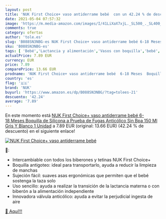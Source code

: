 ```yaml
---
layout: post
title: 'NUK First Choice+ vaso antiderrame bebé  con un 42.24 % de descuento'
date: 2021-05-04 07:57:32
image: 'https://m.media-amazon.com/images/I/41LiXaX7xjL._SL500_._SL400_.jpg'
comments: true
category: ofertas
author: 'tole.es'
slug: 'B088SN3NBG-es NUK First Choice+ vaso antiderrame bebé 6-18 Meses...'
sku: 'B088SN3NBG-es'
tags: [ 'Bebé','Lactancia y alimentación','Vasos con boquilla','bebé','nuk', ]
actualPrice: 7.89 EUR
currency: EUR
price: 7.89
comparePrice: 13.66 EUR
prodname: 'NUK First Choice+ vaso antiderrame bebé  6-18 Meses  Boquilla de Silicona a Prueba de Fugas  Anticólico  Sin Bpa  150 Ml  Gris Y Blanco  1 Unidad'
country: 'es'
flag: '🇪🇸'
brand: 'NUK'
buyurl: 'https://www.amazon.es/dp/B088SN3NBG/?tag=tolees-21'
descuento: '42.24'
average: '7.89'
---
```


En este momento está [NUK First Choice+ vaso antiderrame bebé  6-18 Meses  Boquilla de Silicona a Prueba de Fugas  Anticólico  Sin Bpa  150 Ml  Gris Y Blanco  1 Unidad](https://www.amazon.es/dp/B088SN3NBG/?tag=tolees-21) a 7.89 EUR (original: 13.66 EUR) (42.24 %  de descuento) en el siguiente enlace!

[![NUK First Choice+ vaso antiderrame bebé ](https://m.media-amazon.com/images/I/41LiXaX7xjL._SL500_._SL400_.jpg)](https://www.amazon.es/dp/B088SN3NBG/?tag=tolees-21)

🔎:

- Intercambiable con todos los biberones y tetinas NUK First Choice+
- Boquilla antigoteo: ideal para transportarlo, ayuda a reducir la limpieza de manchas
- Sujeción fácil: suaves asas ergonómicas que permiten que el bebé sostenga la taza solo
- Uso sencillo: ayuda a realizar la transición de la lactancia materna o con biberón a la alimentación independiente
- Innovadora válvula anticólico: ayuda a evitar la perjudicial ingesta de aire

[🛒 Aquí!!!](https://www.amazon.es/dp/B088SN3NBG/?tag=tolees-21)
